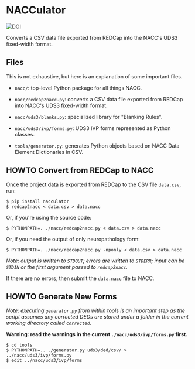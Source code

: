 NACCulator
==========

[![DOI](https://zenodo.org/badge/20501/ctsit/nacculator.svg)](https://zenodo.org/badge/latestdoi/20501/ctsit/nacculator)

Converts a CSV data file exported from REDCap into the NACC's UDS3 fixed-width
format.


Files
-----

This is not exhaustive, but here is an explanation of some important files.

* `nacc/`:
    top-level Python package for all things NACC.

* `nacc/redcap2nacc.py`:
    converts a CSV data file exported from REDCap into NACC's UDS3 fixed-width
    format.

* `nacc/uds3/blanks.py`:
    specialized library for "Blanking Rules".

* `nacc/uds3/ivp/forms.py`:
    UDS3 IVP forms represented as Python classes.

* `tools/generator.py`:
    generates Python objects based on NACC Data Element Dictionaries in CSV.


HOWTO Convert from REDCap to NACC
---------------------------------

Once the project data is exported from REDCap to the CSV file `data.csv`, run:

    $ pip install nacculator
    $ redcap2nacc < data.csv > data.nacc

Or, if you're using the source code:

    $ PYTHONPATH=. ./nacc/redcap2nacc.py < data.csv > data.nacc
   
Or, if you need the output of only neuropathology form:
 
    $ PYTHONPATH=. ./nacc/redcap2nacc.py -nponly < data.csv > data.nacc

_Note: output is written to `STDOUT`; errors are written to `STDERR`; input can
be `STDIN` or the first argument passed to `redcap2nacc`._

If there are no errors, then submit the `data.nacc` file to NACC.


HOWTO Generate New Forms
------------------------

_Note: executing `generator.py` from within tools is an important step as the
script assumes any corrected DEDs are stored under a folder in the current
working directory called `corrected`._

**Warning: read the warnings in the current `./nacc/uds3/ivp/forms.py` first.**

    $ cd tools
    $ PYTHONPATH=.. ./generator.py uds3/ded/csv/ > ../nacc/uds3/ivp/forms.py
    $ edit ../nacc/uds3/ivp/forms

